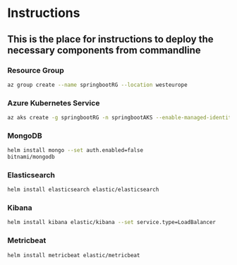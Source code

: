 # Instructions

## This is the place for instructions to deploy the necessary components from commandline

### Resource Group

```bash
az group create --name springbootRG --location westeurope
```

### Azure Kubernetes Service

```bash
az aks create -g springbootRG -n springbootAKS --enable-managed-identity --node-count 1 --node-vm-size Standard_B4ms
```

### MongoDB

```bash
helm install mongo --set auth.enabled=false 
bitnami/mongodb
```

### Elasticsearch

```bash
helm install elasticsearch elastic/elasticsearch
```

### Kibana

```bash
helm install kibana elastic/kibana --set service.type=LoadBalancer
```

### Metricbeat

```bash
helm install metricbeat elastic/metricbeat
```
